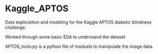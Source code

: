 # Kaggle_APTOS
Data exploraition and modeling for the Kaggle APTOS diabetic blindness challenge.

Worked through some basic EDA to understand the dataset

APTOS_tools.py is a python file of moduels to manipulate the image data.
